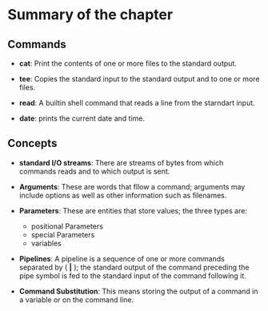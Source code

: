 # Summary of the chapter

## Commands

* **cat**: Print the contents of one or more files to the standard output.

* **tee**: Copies the standard input to the standard output and to one or more files.

* **read**: A builtin shell command that reads a line from the starndart input.

* **date**: prints the current date and time.

## Concepts

* **standard I/O streams**: There are streams of bytes from which commands reads and to which output is sent.

* **Arguments**: These are words that fllow a command; arguments may include options as well as other information such as filenames.

* **Parameters**: These are entities that store values; the three types are: 
    * positional Parameters
    * special Parameters
    * variables
    
* **Pipelines**: A pipeline is a sequence of one or more commands separated by ( **|** ); the standard output of the command preceding the pipe symbol is fed to the standard input of the command following it.

* **Command Substitution**: This means storing the output of a command in a variable or on the command line.


